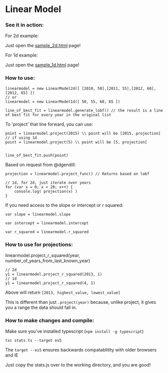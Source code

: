 # Linear Model

### See it in action:
For 2d example:

Just open the [sample_2d.html](sample_2d.html) page!

For 1d example:

Just open the [sample_1d.html](sample_1d.html) page!

### How to use:

    linearmodel = new LinearModel2d([ [2010, 50],[2011, 55],[2012, 60],[2012, 65] ])
    // or
    linearmodel = new LinearModel1d([ 50, 55, 60, 65 ])

    line_of_best_fit = linearmodel.generate_lobf() // the result is a line of best fit for every year in the original list

To 'project' that line forward, you can use:

    point = linearmodel.project(2015) \\ point will be [2015, projection]
    // if using 1d
    point = linearmodel.project(5) \\ point will be [5, projection]


    line_of_best_fit.push(point)

Based on request from @dgendill:

    projection = linearmodel.project_func() // Returns based on lobf

    // 1d, for 2d, just iterate over years
    for (var x = 0; x < 20; x++) {
        console.log( projection(x) )
    }


If you need access to the slope or intercept or r squared:

    var slope = linearmodel.slope

    var intercept = linearmodel.intercept

    var r_squared = linearmodel.r_squared

### How to use for projections:

linearmodel.project_r_squared(year, number_of_years_from_last_known_year)

    // 2d
    y1 = linearmodel.project_r_squared(2013, 1)
    // 1d
    y1 = linearmodel.project_r_squared(4, 1)

Above will return `[2013, highest_value, lowest_value]`

This is different than just `.project(year)` because, unlike project, it gives you a range the 
data should fall in.

### How to make changes and compile:

Make sure you've installed typescript (`npm install -g typescript`)

`tsc stats.ts --target es5`

The `target --es5` ensures backwards compatablitity with older browsers and IE

Just copy the stats.js over to the working directory, and you are good!